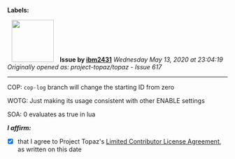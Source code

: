 **Labels:**



<a href="https://github.com/ibm2431"><img src="https://avatars3.githubusercontent.com/u/13112942?v=4" width="96" height="96" hspace="10"></img></a> **Issue by [ibm2431](https://github.com/ibm2431)**
_Wednesday May 13, 2020 at 23:04:19_
_Originally opened as: project-topaz/topaz - Issue 617_

----

COP: `cop-log` branch will change the starting ID from zero
WOTG: Just making its usage consistent with other ENABLE settings
SOA: 0 evaluates as true in lua

<!-- place 'x' mark between square [] brackets to affirm: -->
**_I affirm:_**
- [x] that I agree to Project Topaz's [Limited Contributor License Agreement](http://project-topaz.com/blob/release/CONTRIBUTOR_AGREEMENT.md), as written on this date



